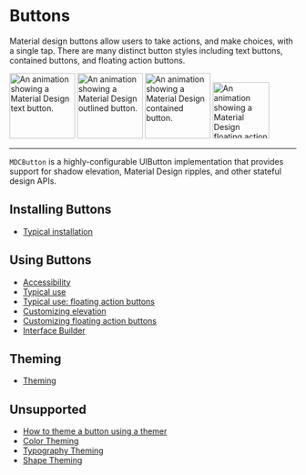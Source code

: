 # Buttons

<!-- badges -->

Material design buttons allow users to take actions, and make choices, with a single tap. There are
many distinct button styles including text buttons, contained buttons, and floating action buttons.

<img src="assets/text.gif" alt="An animation showing a Material Design text button." width="115"> <img src="assets/outlined.gif" alt="An animation showing a Material Design outlined button." width="115"> <img src="assets/contained.gif" alt="An animation showing a Material Design contained button." width="115"> <img src="assets/fab.gif" alt="An animation showing a Material Design floating action button." width="99">

<!-- design-and-api -->

<!-- toc -->

- - -

`MDCButton` is a highly-configurable UIButton implementation that provides support for shadow
elevation, Material Design ripples, and other stateful design APIs.

## Installing Buttons

- [Typical installation](../../../docs/component-installation.md)

## Using Buttons

- [Accessibility](accessibility.md)
- [Typical use](typical-use.md)
- [Typical use: floating action buttons](typical-use-floating-action-buttons.md)
- [Customizing elevation](customizing-elevation.md)
- [Customizing floating action buttons](customizing-floating-action-buttons.md)
- [Interface Builder](interface-builder.md)

## Theming

- [Theming](theming.md)

## Unsupported

- [How to theme a button using a themer](theming-with-themers.md)
- [Color Theming](color-theming.md)
- [Typography Theming](typography-theming.md)
- [Shape Theming](shape-theming.md)
